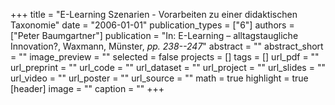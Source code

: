 +++
title = "E-Learning Szenarien - Vorarbeiten zu einer didaktischen Taxonomie"
date = "2006-01-01"
publication_types = ["6"]
authors = ["Peter Baumgartner"]
publication = "In: E-Learning – alltagstaugliche Innovation?, Waxmann, Münster, _pp. 238--247_"
abstract = ""
abstract_short = ""
image_preview = ""
selected = false
projects = []
tags = []
url_pdf = ""
url_preprint = ""
url_code = ""
url_dataset = ""
url_project = ""
url_slides = ""
url_video = ""
url_poster = ""
url_source = ""
math = true
highlight = true
[header]
image = ""
caption = ""
+++
